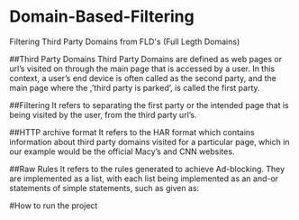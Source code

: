 # Domain-Based-Filtering
Filtering Third Party Domains from FLD's (Full Legth Domains)  

##Third Party Domains
Third Party Domains are defined as web pages or url’s visited on through the main page that is accessed by a user. In this context, a user’s end device is often called as the second party, and the main page where the ,’third party is parked’, is called the first party.

##Filtering
It refers to separating the first party or the intended page that is being visited by the user, from the third party url’s. 

##HTTP archive format
It refers to the HAR format which contains information about third party domains visited for a particular page, which in our example would be the official Macy’s and CNN websites.

##Raw Rules
It refers to the rules generated to achieve Ad-blocking. They are implemented as a list, with each list being implemented as an and-or statements of simple statements, such as given as:
 

#How to run the project
